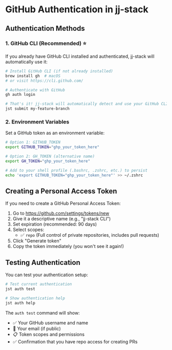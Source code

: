 # GitHub Authentication in jj-stack

## Authentication Methods

### 1. GitHub CLI (Recommended) ⭐

If you already have GitHub CLI installed and authenticated, jj-stack will automatically use it:

```bash
# Install GitHub CLI (if not already installed)
brew install gh  # macOS
# or visit https://cli.github.com/

# Authenticate with GitHub
gh auth login

# That's it! jj-stack will automatically detect and use your GitHub CLI auth
jst submit my-feature-branch
```

### 2. Environment Variables

Set a GitHub token as an environment variable:

```bash
# Option 1: GITHUB_TOKEN
export GITHUB_TOKEN="ghp_your_token_here"

# Option 2: GH_TOKEN (alternative name)
export GH_TOKEN="ghp_your_token_here"

# Add to your shell profile (.bashrc, .zshrc, etc.) to persist
echo 'export GITHUB_TOKEN="ghp_your_token_here"' >> ~/.zshrc
```

## Creating a Personal Access Token

If you need to create a GitHub Personal Access Token:

1. Go to https://github.com/settings/tokens/new
2. Give it a descriptive name (e.g., "jj-stack CLI")
3. Set expiration (recommended: 90 days)
4. Select scopes:
   - ✅ `repo` (Full control of private repositories, includes pull requests)
5. Click "Generate token"
6. Copy the token immediately (you won't see it again!)

## Testing Authentication

You can test your authentication setup:

```bash
# Test current authentication
jst auth test

# Show authentication help
jst auth help
```

The `auth test` command will show:

- ✅ Your GitHub username and name
- 📧 Your email (if public)
- 📋 Token scopes and permissions
- ✅ Confirmation that you have repo access for creating PRs
